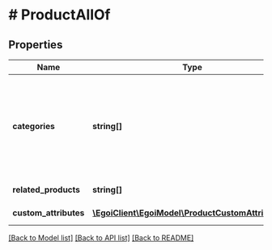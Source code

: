 # # ProductAllOf

## Properties

Name | Type | Description | Notes
------------ | ------------- | ------------- | -------------
**categories** | **string[]** | Array of product categories, using the character &#39;&gt;&#39; as delimiter for the breadcrumb                                 syntax | [optional]
**related_products** | **string[]** | Related products | [optional]
**custom_attributes** | [**\EgoiClient\EgoiModel\ProductCustomAttributes[]**](ProductCustomAttributes.md) | Custom attributes | [optional]

[[Back to Model list]](../../README.md#models) [[Back to API list]](../../README.md#endpoints) [[Back to README]](../../README.md)
